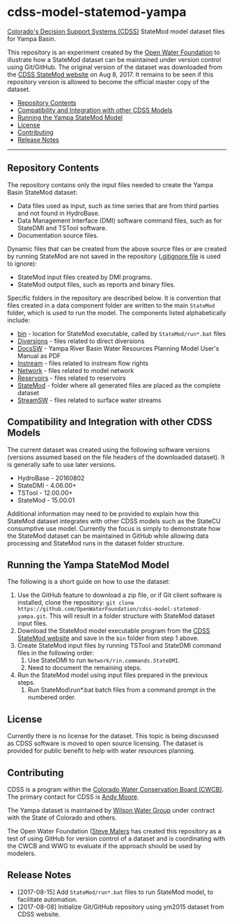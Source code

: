 # cdss-model-statemod-yampa #

[Colorado's Decision Support Systems (CDSS)](http://cdss.state.co.us) StateMod model dataset files for Yampa Basin.

This repository is an experiment created by the [Open Water Foundation](http://openwaterfoundation.org) to illustrate how a StateMod dataset can be maintained under version control using Git/GitHub.  The original version of the dataset was downloaded from the [CDSS StateMod website](http://cdss.state.co.us/Modeling/Pages/SurfaceWaterStateMod.aspx) on Aug 8, 2017.  It remains to be seen if this repository version is allowed to become the official master copy of the dataset.

* [Repository Contents](#repository-contents)
* [Compatibility and Integration with other CDSS Models](#compatibility)
* [Running the Yampa StateMod Model](#running)
* [License](#license)
* [Contributing](#contributing)
* [Release Notes](#release-notes)
-----

<a name="repository-contents"></a>
## Repository Contents ##

The repository contains only the input files needed to create the Yampa Basin StateMod dataset:

* Data files used as input, such as time series that are from third parties and not found in HydroBase.
* Data Management Interface (DMI) software command files, such as for StateDMI and TSTool software.
* Documentation source files.

Dynamic files that can be created from the above source files or are created by running StateMod are not saved in the repository ([.gitignore file](https://github.com/OpenWaterFoundation/cdss-model-statemod-yampa/blob/master/.gitignore) is used to ignore):

* StateMod input files created by DMI programs.
* StateMod output files, such as reports and binary files.

Specific folders in the repository are described below.
It is convention that files created in a data component folder are
written to the main `StateMod` folder, which is used to run the model.  The components listed alphabetically include:

* [bin](https://github.com/OpenWaterFoundation/cdss-model-statemod-yampa/tree/master/bin) - location for StateMod executable, called by `StateMod/run*.bat` files
* [Diversions](https://github.com/OpenWaterFoundation/cdss-model-statemod-yampa/tree/master/Diversions) - files related to direct diversions
* [DocsSW](https://github.com/OpenWaterFoundation/cdss-model-statemod-yampa/tree/master/DocsSW) - Yampa River Basin Water Resources Planning Model User's Manual as PDF
* [Instream]() - files related to instream flow rights
* [Network](https://github.com/OpenWaterFoundation/cdss-model-statemod-yampa/tree/master/Network) - files related to model network
* [Reservoirs](https://github.com/OpenWaterFoundation/cdss-model-statemod-yampa/tree/master/Reservoirs) - files related to reservoirs
* [StateMod](https://github.com/OpenWaterFoundation/cdss-model-statemod-yampa/tree/master/StateMod) - folder where all generated files are placed as the complete dataset
* [StreamSW](https://github.com/OpenWaterFoundation/cdss-model-statemod-yampa/tree/master/StreamSW) - files related to surface water streams

<a name="compatibility"></a>
## Compatibility and Integration with other CDSS Models ##

The current dataset was created using the following software versions (versions assumed based on the file headers of the downloaded dataset).  It is generally safe to use later versions.

* HydroBase - 20160802
* StateDMI - 4.06.00+
* TSTool - 12.00.00+
* StateMod - 15.00.01

Additional information may need to be provided to explain how this StateMod dataset integrates with other CDSS models such as the StateCU consumptive use model.
Currently the focus is simply to demonstrate how the StateMod dataset can be maintained in GitHub while allowing data processing and StateMod runs in the dataset folder structure.

<a name="running"></a>
## Running the Yampa StateMod Model ##

The following is a short guide on how to use the dataset:

1. Use the GitHub feature to download a zip file, or if Git client software is installed, clone the repository:  `git clone https://github.com/OpenWaterFoundation/cdss-model-statemod-yampa.git`.  This will result in a folder structure with StateMod dataset input files.
2. Download the StateMod model executable program from the [CDSS StateMod website](http://cdss.state.co.us/Modeling/Pages/SurfaceWaterStateMod.aspx) and save in the `bin` folder from step 1 above.
3. Create StateMod input files by running TSTool and StateDMI command files in the following order:
	1. Use StateDMI to run `Network/rin.commands.StateDMI`.
	2. Need to document the remaining steps.
4. Run the StateMod model using input files prepared in the previous steps.
	1. Run StateMod\run*.bat batch files from a command prompt in the numbered order.

<a name="license"></a>
## License ##

Currently there is no license for the dataset.  This topic is being discussed as CDSS software is moved to open source licensing.  The dataset is provided for public benefit to help with water resources planning.

<a name="contributing"></a>
## Contributing ##

CDSS is a program within the [Colorado Water Conservation Board (CWCB)](http://cwcb.state.co.us).  The primary contact for CDSS is [Andy Moore](mailto:andy.moore@state.co.us).

The Yampa dataset is maintained by [Wilson Water Group](http://www.wilsonwatergroup.com/) under contract with the State of Colorado and others.

The Open Water Foundation ([Steve Malers](mailto:steve.malers@openwaterfoundation.org) has created this repository as a test of using GitHub for version control of a dataset and is coordinating with the CWCB and WWG to evaluate if the approach should be used by modelers.

<a name="release-notes"></a>
## Release Notes ##

* [2017-08-15] Add `StateMod/run*.bat` files to run StateMod model, to facilitate automation.
* [2017-08-08] Initialize Git/GitHub repository using ym2015 dataset from CDSS website.